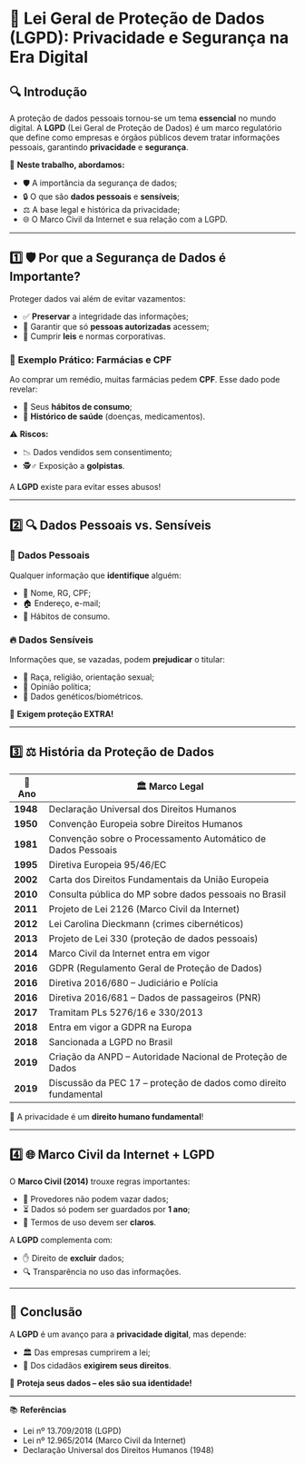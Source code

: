 
# 📜 **Lei Geral de Proteção de Dados (LGPD): Privacidade e Segurança na Era Digital**  

## 🔍 **Introdução**  

A proteção de dados pessoais tornou-se um tema **essencial** no mundo digital. A **LGPD** (Lei Geral de Proteção de Dados) é um marco regulatório que define como empresas e órgãos públicos devem tratar informações pessoais, garantindo **privacidade** e **segurança**.  

📌 **Neste trabalho, abordamos:**  
- 🛡️ A importância da segurança de dados;  
- 🔒 O que são **dados pessoais** e **sensíveis**;  
- ⚖️ A base legal e histórica da privacidade;  
- 🌐 O Marco Civil da Internet e sua relação com a LGPD.  

---  

## 1️⃣ **🛡️ Por que a Segurança de Dados é Importante?**  

Proteger dados vai além de evitar vazamentos:  
- ✅ **Preservar** a integridade das informações;  
- 🔐 Garantir que só **pessoas autorizadas** acessem;  
- 📜 Cumprir **leis** e normas corporativas.  

### 🏥 **Exemplo Prático: Farmácias e CPF**  
Ao comprar um remédio, muitas farmácias pedem **CPF**. Esse dado pode revelar:  
- 💊 Seus **hábitos de consumo**;  
- 🏥 **Histórico de saúde** (doenças, medicamentos).  

⚠️ **Riscos:**  
- 📉 Dados vendidos sem consentimento;  
- 🕵️♂️ Exposição a **golpistas**.  

A **LGPD** existe para evitar esses abusos!  

---  

## 2️⃣ **🔍 Dados Pessoais vs. Sensíveis**  

### 📝 **Dados Pessoais**  
Qualquer informação que **identifique** alguém:  
- 👤 Nome, RG, CPF;  
- 🏠 Endereço, e-mail;  
- 🛒 Hábitos de consumo.  

### 🔥 **Dados Sensíveis**  
Informações que, se vazadas, podem **prejudicar** o titular:  
- 🧬 Raça, religião, orientação sexual;  
- 🧠 Opinião política;  
- 🧬 Dados genéticos/biométricos.  

🚨 **Exigem proteção EXTRA!**  

---  

## 3️⃣ **⚖️ História da Proteção de Dados**  

| 📅 **Ano**         | 🏛️ **Marco Legal** |
|-------------------|-------------------|
| **1948**          | Declaração Universal dos Direitos Humanos |
| **1950**          | Convenção Europeia sobre Direitos Humanos |
| **1981**          | Convenção sobre o Processamento Automático de Dados Pessoais |
| **1995**          | Diretiva Europeia 95/46/EC |
| **2002**          | Carta dos Direitos Fundamentais da União Europeia |
| **2010**          | Consulta pública do MP sobre dados pessoais no Brasil |
| **2011**          | Projeto de Lei 2126 (Marco Civil da Internet) |
| **2012**          | Lei Carolina Dieckmann (crimes cibernéticos) |
| **2013**          | Projeto de Lei 330 (proteção de dados pessoais) |
| **2014**          | Marco Civil da Internet entra em vigor |
| **2016**          | GDPR (Regulamento Geral de Proteção de Dados) |
| **2016**          | Diretiva 2016/680 – Judiciário e Polícia |
| **2016**          | Diretiva 2016/681 – Dados de passageiros (PNR) |
| **2017**          | Tramitam PLs 5276/16 e 330/2013 |
| **2018**          | Entra em vigor a GDPR na Europa |
| **2018**          | Sancionada a LGPD no Brasil |
| **2019**          | Criação da ANPD – Autoridade Nacional de Proteção de Dados |
| **2019**          | Discussão da PEC 17 – proteção de dados como direito fundamental |

📜 A privacidade é um **direito humano fundamental**!  

---  

## 4️⃣ **🌐 Marco Civil da Internet + LGPD**  

O **Marco Civil (2014)** trouxe regras importantes:  
- 🚫 Provedores não podem vazar dados;  
- ⏳ Dados só podem ser guardados por **1 ano**;  
- 📝 Termos de uso devem ser **claros**.  

A **LGPD** complementa com:  
- ✋ Direito de **excluir** dados;  
- 🔍 Transparência no uso das informações.  

---  

## 🎯 **Conclusão**  

A **LGPD** é um avanço para a **privacidade digital**, mas depende:  
- 🏛️ Das empresas cumprirem a lei;  
- 👥 Dos cidadãos **exigirem seus direitos**.  

🔐 **Proteja seus dados – eles são sua identidade!**  

---  

📚 **Referências**  
- Lei nº 13.709/2018 (LGPD)  
- Lei nº 12.965/2014 (Marco Civil da Internet)  
- Declaração Universal dos Direitos Humanos (1948)  


